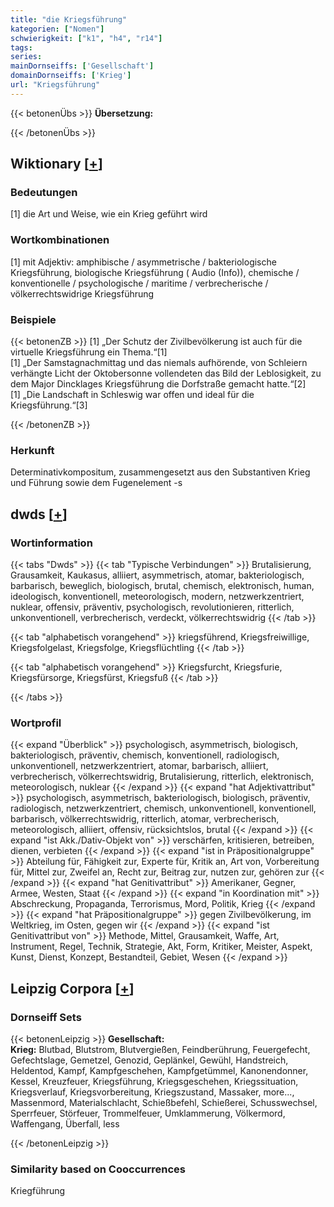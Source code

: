 ```yaml
---
title: "die Kriegsführung"
kategorien: ["Nomen"]
schwierigkeit: ["k1", "h4", "r14"]
tags:
series:
mainDornseiffs: ['Gesellschaft']
domainDornseiffs: ['Krieg']
url: "Kriegsführung"
---
```


{{< betonenÜbs >}}
**Übersetzung:**  
  
{{< /betonenÜbs >}}

## Wiktionary [[+](https://de.wiktionary.org/wiki/Kriegsführung)]

### Bedeutungen
[1] die Art und Weise, wie ein Krieg geführt wird  

### Wortkombinationen
[1] mit Adjektiv: amphibische / asymmetrische / bakteriologische Kriegsführung, biologische Kriegsführung ( Audio (Info)), chemische / konventionelle / psychologische / maritime / verbrecherische / völkerrechtswidrige Kriegsführung  

### Beispiele
{{< betonenZB >}}
[1] „Der Schutz der Zivilbevölkerung ist auch für die virtuelle Kriegsführung ein Thema.“[1]  
[1] „Der Samstagnachmittag und das niemals aufhörende, von Schleiern verhängte Licht der Oktobersonne vollendeten das Bild der Leblosigkeit, zu dem Major Dincklages Kriegsführung die Dorfstraße gemacht hatte.“[2]  
[1] „Die Landschaft in Schleswig war offen und ideal für die Kriegsführung.“[3]  

{{< /betonenZB >}}
### Herkunft
Determinativkompositum, zusammengesetzt aus den Substantiven Krieg und Führung sowie dem Fugenelement -s  



## dwds [[+](https://www.dwds.de/wb/Kriegsführung)]

### Wortinformation
{{< tabs "Dwds" >}}
{{< tab "Typische Verbindungen" >}}
Brutalisierung, Grausamkeit, Kaukasus, alliiert, asymmetrisch, atomar, bakteriologisch, barbarisch, beweglich, biologisch, brutal, chemisch, elektronisch, human, ideologisch, konventionell, meteorologisch, modern, netzwerkzentriert, nuklear, offensiv, präventiv, psychologisch, revolutionieren, ritterlich, unkonventionell, verbrecherisch, verdeckt, völkerrechtswidrig
{{< /tab >}}

{{< tab "alphabetisch vorangehend" >}}
kriegsführend, Kriegsfreiwillige, Kriegsfolgelast, Kriegsfolge, Kriegsflüchtling
{{< /tab >}}

{{< tab "alphabetisch vorangehend" >}}
Kriegsfurcht, Kriegsfurie, Kriegsfürsorge, Kriegsfürst, Kriegsfuß
{{< /tab >}}

{{< /tabs >}}

### Wortprofil
{{< expand "Überblick" >}} psychologisch, asymmetrisch, biologisch, bakteriologisch, präventiv, chemisch, konventionell, radiologisch, unkonventionell, netzwerkzentriert, atomar, barbarisch, alliiert, verbrecherisch, völkerrechtswidrig, Brutalisierung, ritterlich, elektronisch, meteorologisch, nuklear {{< /expand >}}
{{< expand "hat Adjektivattribut" >}} psychologisch, asymmetrisch, bakteriologisch, biologisch, präventiv, radiologisch, netzwerkzentriert, chemisch, unkonventionell, konventionell, barbarisch, völkerrechtswidrig, ritterlich, atomar, verbrecherisch, meteorologisch, alliiert, offensiv, rücksichtslos, brutal {{< /expand >}}
{{< expand "ist Akk./Dativ-Objekt von" >}} verschärfen, kritisieren, betreiben, dienen, verbieten {{< /expand >}}
{{< expand "ist in Präpositionalgruppe" >}} Abteilung für, Fähigkeit zur, Experte für, Kritik an, Art von, Vorbereitung für, Mittel zur, Zweifel an, Recht zur, Beitrag zur, nutzen zur, gehören zur {{< /expand >}}
{{< expand "hat Genitivattribut" >}} Amerikaner, Gegner, Armee, Westen, Staat {{< /expand >}}
{{< expand "in Koordination mit" >}} Abschreckung, Propaganda, Terrorismus, Mord, Politik, Krieg {{< /expand >}}
{{< expand "hat Präpositionalgruppe" >}} gegen Zivilbevölkerung, im Weltkrieg, im Osten, gegen wir {{< /expand >}}
{{< expand "ist Genitivattribut von" >}} Methode, Mittel, Grausamkeit, Waffe, Art, Instrument, Regel, Technik, Strategie, Akt, Form, Kritiker, Meister, Aspekt, Kunst, Dienst, Konzept, Bestandteil, Gebiet, Wesen {{< /expand >}}

## Leipzig Corpora [[+](https://corpora.uni-leipzig.de/en/res?word=Kriegsführung&corpusId=deu_newscrawl-public_2018)]

### Dornseiff Sets
{{< betonenLeipzig >}}
**Gesellschaft:**  
**Krieg:** Blutbad, Blutstrom, Blutvergießen, Feindberührung, Feuergefecht, Gefechtslage, Gemetzel, Genozid, Geplänkel, Gewühl, Handstreich, Heldentod, Kampf, Kampfgeschehen, Kampfgetümmel, Kanonendonner, Kessel, Kreuzfeuer, Kriegsführung, Kriegsgeschehen, Kriegssituation, Kriegsverlauf, Kriegsvorbereitung, Kriegszustand, Massaker, more..., Massenmord, Materialschlacht, Schießbefehl, Schießerei, Schusswechsel, Sperrfeuer, Störfeuer, Trommelfeuer, Umklammerung, Völkermord, Waffengang, Überfall, less  

{{< /betonenLeipzig >}}

### Similarity based on Cooccurrences
Kriegführung

